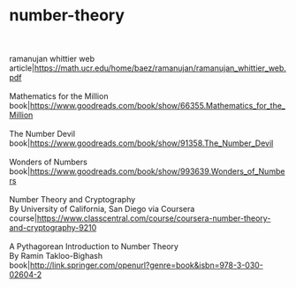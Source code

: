 # number-theory<br><br>

ramanujan whittier web<br>article|https://math.ucr.edu/home/baez/ramanujan/ramanujan_whittier_web.pdf<br><br>
Mathematics for the Million<br>book|https://www.goodreads.com/book/show/66355.Mathematics_for_the_Million<br><br>
The Number Devil<br>book|https://www.goodreads.com/book/show/91358.The_Number_Devil<br><br>
Wonders of Numbers<br>book|https://www.goodreads.com/book/show/993639.Wonders_of_Numbers<br><br>
Number Theory and Cryptography<br>By University of California, San Diego  via Coursera<br>course|https://www.classcentral.com/course/coursera-number-theory-and-cryptography-9210<br><br>
A Pythagorean Introduction to Number Theory<br>By Ramin Takloo-Bighash<br>book|http://link.springer.com/openurl?genre=book&isbn=978-3-030-02604-2<br><br>
